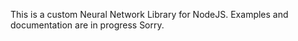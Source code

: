 This is a custom Neural Network Library for NodeJS.
Examples and documentation are in progress Sorry.